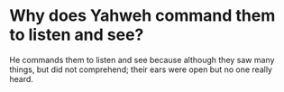 # Why does Yahweh command them to listen and see?

He commands them to listen and see because although they saw many things, but did not comprehend; their ears were open but no one really heard.
